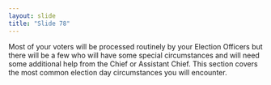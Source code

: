 ```yaml
---
layout: slide
title: "Slide 78"
---
```


Most of your voters will be processed routinely by your Election Officers but there will be a few who will have some special circumstances and will need some additional help from the Chief or Assistant Chief. This section covers the most common election day circumstances you will encounter.